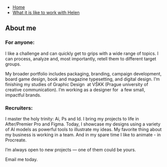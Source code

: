 - [Home](index.md)
- [What it is like to work with Helen](helen's-work-manifesto.md)

## About me

### For anyone:

I like a challenge and can quickly get to grips with a wide range of topics. I can process, analyze and, most importantly, retell them to different target groups.

My broader portfolio includes packaging, branding, campaign development, board game design, book and magazine typesetting, and digital design. I’m finishing my studies of Graphic Design  at VŠKK (Prague university of creative communication). I’m working as a designer for  a few small, impactful brands.

### Recruiters:

I master the holy trinity: Ai, Ps and Id. I bring my projects to life in After/Premier Pro and Figma. 
Today, I showcase my designs using a variety of AI models as powerful tools to illustrate my ideas. My favorite thing about my business is working in a team. 
And in my spare time I like to animate - in Procreate.


I’m always open to new projects
— one of them could be yours.

Email me today.
